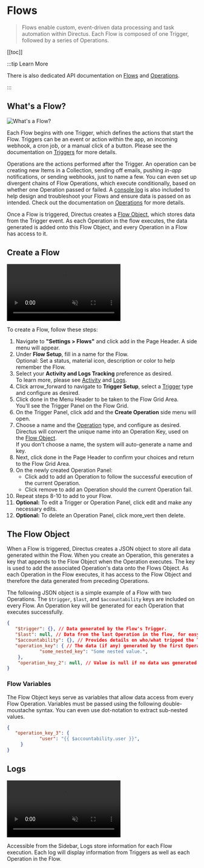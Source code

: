 # Flows

> Flows enable custom, event-driven data processing and task automation within Directus. Each Flow is composed of one
> Trigger, followed by a series of Operations.

[[toc]]

<!--
:::tip Before You Begin

Please be sure to read [Learn Directus](/getting-started/learn-directus).

:::
-->

:::tip Learn More

There is also dedicated API documentation on [Flows](/reference/system/flows) and
[Operations](/reference/system/operations).

:::

## What's a Flow?

![What's a Flow?](https://cdn.directus.io/docs/v9/configuration/flows/flows/flows-20220603A/whats-a-flow-20220603A.webp)

Each Flow begins with one Trigger, which defines the actions that start the Flow. Triggers can be an event or action
within the app, an incoming webhook, a cron job, or a manual click of a button. Please see the documentation on
[Triggers](/configuration/flows/triggers) for more details.

Operations are the actions performed after the Trigger. An operation can be creating new Items in a Collection, sending
off emails, pushing _in-app_ notifications, or sending webhooks, just to name a few. You can even set up divergent
chains of Flow Operations, which execute conditionally, based on whether one Operation passed or failed. A
[console log](configuration/flows/operations/#log-to-console) is also included to help design and troubleshoot your
Flows and ensure data is passed on as intended. Check out the documentation on
[Operations](/configuration/flows/operations) for more details.

Once a Flow is triggered, Directus creates a [Flow Object](#the-flow-object), which stores data from the Trigger event.
As each Operation in the flow executes, the data generated is added onto this Flow Object, and every Operation in a Flow
has access to it.


## Create a Flow

<video autoplay muted loop controls title="Create a Flow">
	<source src="https://cdn.directus.io/docs/v9/configuration/flows/flows/flows-20220603A/create-a-flow-20220603A.mp4" type="video/mp4" />
</video>

To create a Flow, follow these steps:

1. Navigate to **"Settings > Flows"** and click <span mi btn>add</span> in the Page Header. A side menu will appear.
2. Under **Flow Setup**, fill in a name for the Flow.\
   Optional: Set a status, material icon, description or color to help remember the Flow.
3. Select your **Activity and Logs Tracking** preference as desired.\
   To learn more, please see [Activity](/reference/system/activity/) and [Logs](/#logs).
4. Click <span mi btn>arrow_forward</span> to navigate to **Trigger Setup**, select a
   [Trigger](configuration/flows/triggers) type and configure as desired.
5. Click <span mi btn>done</span> in the Menu Header to be taken to the Flow Grid Area.\
   You'll see the Trigger Panel on the Flow Grid.
6. On the Trigger Panel, click <span mi>add</span> and the **Create Operation** side menu will open.
7. Choose a name and the [Operation](configuration/flows/operations) type, and configure as desired.\
   Directus will convert the unique name into an Operation Key, used on the [Flow Object](#the-flow-object).\
   If you don't choose a name, the system will auto-generate a name and key.
8. Next, click <span mi btn>done</span> in the Page Header to confirm your choices and return to the Flow Grid Area.
9. On the newly created Operation Panel:
   - Click <span mi icon>add</span> to add an Operation to follow the successful execution of the current Operation.
   - Click <span mi icon>remove</span> to add an Operation should the current Operation fail.
10. Repeat steps 8-10 to add to your Flow.
11. **Optional:** To edit a Trigger or Operation Panel, click <span mi icon>edit</span> and make any necessary edits.
12. **Optional:** To delete an Operation Panel, click <span mi icon>more_vert</span> then
    <span mi icon dngr>delete</span>.

## The Flow Object

When a Flow is triggered, Directus creates a JSON object to store all data generated within the Flow. When you create an
Operation, this generates a key that appends to the Flow Object when the Operation executes. The key is used to add the
associated Operation's data onto the Flows Object. As each Operation in the Flow executes, it has access to the Flow
Object and therefore the data generated from preceding Operations.

The following JSON object is a simple example of a Flow with two Operations. The `$trigger`, `$last`, and
`$accountability` keys are included on every Flow. An Operation key will be generated for each Operation that executes
successfully.

<!--
@TODO: Uncomment once Azzy's doc is live:
For more details, see the API Reference for [Flows](reference/system/flows) and [Operations](reference/system/operations).
-->

```JSON
{
   "$trigger": {}, // Data generated by the Flow's Trigger.
   "$last": null, // Data from the last Operation in the flow, for easy access!
   "$accountability": {}, // Provides details on who/what tripped the Trigger and generated this Flow Object.
   "operation_key": { // The data (if any) generated by the first Operation.
			"some_nested_key": "Some nested value.",
    },
	"operation_key_2": null, // Value is null if no data was generated during an Operation.
}
```

### Flow Variables

The Flow Object keys serve as variables that allow data access from every Flow Operation. Variables must be passed using
the following double-moustache syntax. You can even use dot-notation to extract sub-nested values.

```JSON
{
   "operation_key_3": {
			"user": "{{ $accountability.user }}",
	 }
}
```

## Logs

<video autoplay muted loop controls title="">
	<source src="https://cdn.directus.io/docs/v9/configuration/flows/flows/flows-20220603A/logs-20220603A.mp4" type="video/mp4" />
</video>

Accessible from the Sidebar, Logs store information for each Flow execution. Each log will display information from
Triggers as well as each Operation in the Flow.
